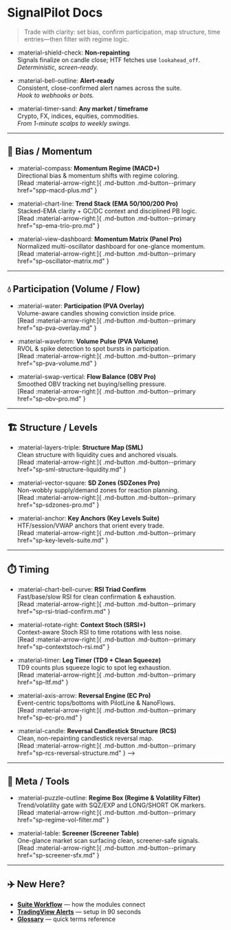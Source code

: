# SignalPilot Docs

> Trade with clarity: set bias, confirm participation, map structure, time entries—then filter with regime logic.

<div class="grid cards" markdown>

-   :material-shield-check: **Non-repainting**  
    Signals finalize on candle close; HTF fetches use `lookahead_off`.  
    _Deterministic, screen-ready._

-   :material-bell-outline: **Alert-ready**  
    Consistent, close-confirmed alert names across the suite.  
    _Hook to webhooks or bots._

-   :material-timer-sand: **Any market / timeframe**  
    Crypto, FX, indices, equities, commodities.  
    _From 1-minute scalps to weekly swings._
</div>

---

## 🧭 Bias / Momentum
<div class="grid cards" markdown>

-   :material-compass: **Momentum Regime (MACD+)**  
    Directional bias & momentum shifts with regime coloring.  
    [Read :material-arrow-right:]{ .md-button .md-button--primary href="spp-macd-plus.md" }

-   :material-chart-line: **Trend Stack (EMA 50/100/200 Pro)**  
    Stacked-EMA clarity + GC/DC context and disciplined PB logic.  
    [Read :material-arrow-right:]{ .md-button .md-button--primary href="sp-ema-trio-pro.md" }

-   :material-view-dashboard: **Momentum Matrix (Panel Pro)**  
    Normalized multi-oscillator dashboard for one-glance momentum.  
    [Read :material-arrow-right:]{ .md-button .md-button--primary href="sp-oscillator-matrix.md" }
</div>

---

## 💧 Participation (Volume / Flow)
<div class="grid cards" markdown>

-   :material-water: **Participation (PVA Overlay)**  
    Volume-aware candles showing conviction inside price.  
    [Read :material-arrow-right:]{ .md-button .md-button--primary href="sp-pva-overlay.md" }

-   :material-waveform: **Volume Pulse (PVA Volume)**  
    RVOL & spike detection to spot bursts in participation.  
    [Read :material-arrow-right:]{ .md-button .md-button--primary href="sp-pva-volume.md" }

-   :material-swap-vertical: **Flow Balance (OBV Pro)**  
    Smoothed OBV tracking net buying/selling pressure.  
    [Read :material-arrow-right:]{ .md-button .md-button--primary href="sp-obv-pro.md" }
</div>

---

## 🏗️ Structure / Levels
<div class="grid cards" markdown>

-   :material-layers-triple: **Structure Map (SML)**  
    Clean structure with liquidity cues and anchored visuals.  
    [Read :material-arrow-right:]{ .md-button .md-button--primary href="sp-sml-structure-liquidity.md" }

-   :material-vector-square: **SD Zones (SDZones Pro)**  
    Non-wobbly supply/demand zones for reaction planning.  
    [Read :material-arrow-right:]{ .md-button .md-button--primary href="sp-sdzones-pro.md" }

-   :material-anchor: **Key Anchors (Key Levels Suite)**  
    HTF/session/VWAP anchors that orient every trade.  
    [Read :material-arrow-right:]{ .md-button .md-button--primary href="sp-key-levels-suite.md" }
</div>

---

## ⏱️ Timing
<div class="grid cards" markdown>

-   :material-chart-bell-curve: **RSI Triad Confirm**  
    Fast/base/slow RSI for clean confirmation & exhaustion.  
    [Read :material-arrow-right:]{ .md-button .md-button--primary href="sp-rsi-triad-confirm.md" }

-   :material-rotate-right: **Context Stoch (SRSI+)**  
    Context-aware Stoch RSI to time rotations with less noise.  
    [Read :material-arrow-right:]{ .md-button .md-button--primary href="sp-contextstoch-rsi.md" }

-   :material-timer: **Leg Timer (TD9 + Clean Squeeze)**  
    TD9 counts plus squeeze logic to spot leg exhaustion.  
    [Read :material-arrow-right:]{ .md-button .md-button--primary href="sp-ltf.md" }

-   :material-axis-arrow: **Reversal Engine (EC Pro)**  
    Event-centric tops/bottoms with PilotLine & NanoFlows.  
    [Read :material-arrow-right:]{ .md-button .md-button--primary href="sp-ec-pro.md" }

-   :material-candle: **Reversal Candlestick Structure (RCS)**  
    Clean, non-repainting candlestick reversal map.  
    [Read :material-arrow-right:]{ .md-button .md-button--primary href="sp-rcs-reversal-structure.md" }
-->
</div>

---

## 🧩 Meta / Tools
<div class="grid cards" markdown>

-   :material-puzzle-outline: **Regime Box (Regime & Volatility Filter)**  
    Trend/volatility gate with SQZ/EXP and LONG/SHORT OK markers.  
    [Read :material-arrow-right:]{ .md-button .md-button--primary href="sp-regime-vol-filter.md" }

-   :material-table: **Screener (Screener Table)**  
    One-glance market scan surfacing clean, screener-safe signals.  
    [Read :material-arrow-right:]{ .md-button .md-button--primary href="sp-screener-sfx.md" }
</div>

---

## ✈️ New Here?
-   **[Suite Workflow](/ref-workflow/)** — how the modules connect  
-   **[TradingView Alerts](/how-to-alerts/)** — setup in 90 seconds  
-   **[Glossary](/ref-glossary/)** — quick terms reference
